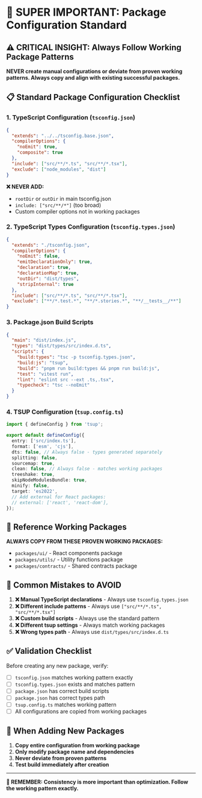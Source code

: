# 🚨 SUPER IMPORTANT: Package Configuration Standard

## ⚠️ CRITICAL INSIGHT: Always Follow Working Package Patterns

**NEVER create manual configurations or deviate from proven working patterns. Always copy and align with existing successful packages.**

## 📋 Standard Package Configuration Checklist

### 1. TypeScript Configuration (`tsconfig.json`)

```json
{
  "extends": "../../tsconfig.base.json",
  "compilerOptions": {
    "noEmit": true,
    "composite": true
  },
  "include": ["src/**/*.ts", "src/**/*.tsx"],
  "exclude": ["node_modules", "dist"]
}
```

**❌ NEVER ADD:**

- `rootDir` or `outDir` in main tsconfig.json
- `include: ["src/**/*"]` (too broad)
- Custom compiler options not in working packages

### 2. TypeScript Types Configuration (`tsconfig.types.json`)

```json
{
  "extends": "./tsconfig.json",
  "compilerOptions": {
    "noEmit": false,
    "emitDeclarationOnly": true,
    "declaration": true,
    "declarationMap": true,
    "outDir": "dist/types",
    "stripInternal": true
  },
  "include": ["src/**/*.ts", "src/**/*.tsx"],
  "exclude": ["**/*.test.*", "**/*.stories.*", "**/__tests__/**"]
}
```

### 3. Package.json Build Scripts

```json
{
  "main": "dist/index.js",
  "types": "dist/types/src/index.d.ts",
  "scripts": {
    "build:types": "tsc -p tsconfig.types.json",
    "build:js": "tsup",
    "build": "pnpm run build:types && pnpm run build:js",
    "test": "vitest run",
    "lint": "eslint src --ext .ts,.tsx",
    "typecheck": "tsc --noEmit"
  }
}
```

### 4. TSUP Configuration (`tsup.config.ts`)

```typescript
import { defineConfig } from 'tsup';

export default defineConfig({
  entry: ['src/index.ts'],
  format: ['esm', 'cjs'],
  dts: false, // Always false - types generated separately
  splitting: false,
  sourcemap: true,
  clean: false, // Always false - matches working packages
  treeshake: true,
  skipNodeModulesBundle: true,
  minify: false,
  target: 'es2022',
  // Add external for React packages:
  // external: ['react', 'react-dom'],
});
```

## 🎯 Reference Working Packages

**ALWAYS COPY FROM THESE PROVEN WORKING PACKAGES:**

- `packages/ui/` - React components package
- `packages/utils/` - Utility functions package
- `packages/contracts/` - Shared contracts package

## 🚫 Common Mistakes to AVOID

1. **❌ Manual TypeScript declarations** - Always use `tsconfig.types.json`
2. **❌ Different include patterns** - Always use `["src/**/*.ts", "src/**/*.tsx"]`
3. **❌ Custom build scripts** - Always use the standard pattern
4. **❌ Different tsup settings** - Always match working packages
5. **❌ Wrong types path** - Always use `dist/types/src/index.d.ts`

## ✅ Validation Checklist

Before creating any new package, verify:

- [ ] `tsconfig.json` matches working pattern exactly
- [ ] `tsconfig.types.json` exists and matches pattern
- [ ] `package.json` has correct build scripts
- [ ] `package.json` has correct types path
- [ ] `tsup.config.ts` matches working pattern
- [ ] All configurations are copied from working packages

## 🔄 When Adding New Packages

1. **Copy entire configuration from working package**
2. **Only modify package name and dependencies**
3. **Never deviate from proven patterns**
4. **Test build immediately after creation**

---

**🚨 REMEMBER: Consistency is more important than optimization. Follow the working pattern exactly.**
